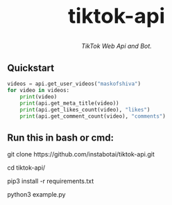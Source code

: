 <h1 align="center" style="font-size: 3rem;">
tiktok-api
</h1>
<p align="center">
<em>TikTok Web Api and Bot.</em></p>

## Quickstart
```python
videos = api.get_user_videos("maskofshiva")
for video in videos:
    print(video)
    print(api.get_meta_title(video))
    print(api.get_likes_count(video), "likes")
    print(api.get_comment_count(video), "comments")
```
<h2>Run this in bash or cmd:</h2><p>
git clone https://github.com/instabotai/tiktok-api.git<p>
cd tiktok-api/<p>
pip3 install -r requirements.txt<p>
python3 example.py
